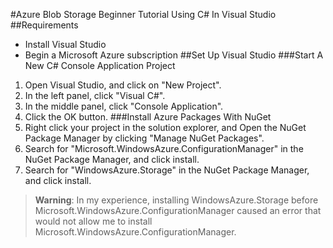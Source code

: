 #Azure Blob Storage Beginner Tutorial Using C# In Visual Studio
##Requirements
- Install Visual Studio
- Begin a Microsoft Azure subscription
##Set Up Visual Studio
###Start A New C# Console Application Project
1. Open Visual Studio, and click on "New Project".
2. In the left panel, click "Visual C#".
3. In the middle panel, click "Console Application".
4. Click the OK button.
###Install Azure Packages With NuGet
1. Right click your project in the solution explorer, and Open the NuGet Package Manager by clicking "Manage NuGet Packages".
2. Search for "Microsoft.WindowsAzure.ConfigurationManager" in the NuGet Package Manager, and click install.
3. Search for "WindowsAzure.Storage" in the NuGet Package Manager, and click install.
>**Warning**: In my experience, installing WindowsAzure.Storage before Microsoft.WindowsAzure.ConfigurationManager caused an error that would not allow me to install Microsoft.WindowsAzure.ConfigurationManager.